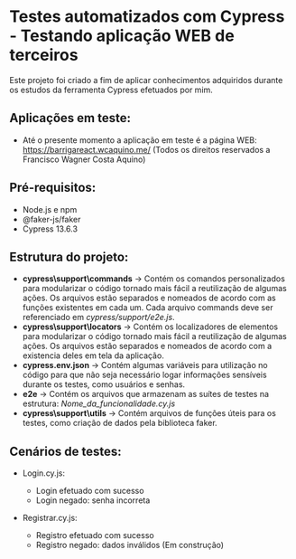 # Testes automatizados com Cypress - Testando aplicação WEB de terceiros
Este projeto foi criado a fim de aplicar conhecimentos adquiridos durante os estudos da ferramenta Cypress efetuados por mim.

## Aplicações em teste:
- Até o presente momento a aplicação em teste é a página WEB: https://barrigareact.wcaquino.me/ (Todos os direitos reservados a Francisco Wagner Costa Aquino)

## Pré-requisitos:
- Node.js e npm
- @faker-js/faker
- Cypress 13.6.3

## Estrutura do projeto:
- **cypress\support\commands** -> Contém os comandos personalizados para modularizar o código tornado mais fácil a reutilização de algumas ações. Os arquivos estão separados e nomeados de acordo com as funções existentes em cada um. Cada arquivo commands deve ser referenciado em *cypress/support/e2e.js*.
- **cypress\support\locators** -> Contém os localizadores de elementos para modularizar o código tornado mais fácil a reutilização de algumas ações. Os arquivos estão separados e nomeados de acordo com a existencia deles em tela da aplicação. 
- **cypress.env.json** -> Contém algumas variáveis para utilização no código para que não seja necessário logar informações sensíveis durante os testes, como usuários e senhas.
- **e2e** -> Contém os arquivos que armazenam as suítes de testes na estrutura: *Nome_da_funcionalidade.cy.js*
- **cypress\support\utils** -> Contém arquivos de funções úteis para os testes, como criação de dados pela biblioteca faker.

## Cenários de testes:
- Login.cy.js:
   - Login efetuado com sucesso
   - Login negado: senha incorreta

- Registrar.cy.js:
   - Registro efetuado com sucesso
   - Registro negado: dados inválidos
   (Em construção)